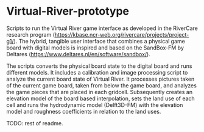 # Virtual-River-prototype
Scripts to run the Virtual River game interface as developed in the RiverCare research program (https://kbase.ncr-web.org/rivercare/projects/project-g1/). The hybrid, tangible user interface that combines a physical game board with digital models is inspired and based on the SandBox-FM by Deltares (https://www.deltares.nl/en/software/sandbox/).

The scripts converts the physical board state to the digital board and runs different models. It includes a calibration and image processing script to analyze the current board state of Virtual River. It processes pictures taken of the current game board, taken from below the game board, and analyzes the game pieces that are placed in each gridcell. Subsequently creates an elevation model of the board based interpolation, sets the land use of each cell and runs the hydrodynamic model (Delft3D-FM) with the elevation model and roughness coefficients in relation to the land uses.

TODO: rest of readme.